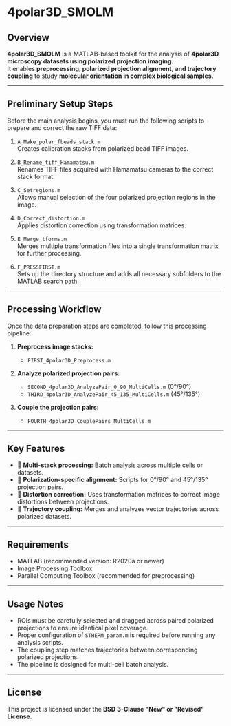 # 4polar3D_SMOLM

<!-- 
# 🚧 Repository Status: Active Updates in Progress 🚧

> This repository is currently under **active development and code cleaning.**  
> Some scripts and workflows may still be updated or reorganized.   -->


## Overview  
**4polar3D_SMOLM** is a MATLAB-based toolkit for the analysis of **4polar3D microscopy datasets using polarized projection imaging.**  
It enables **preprocessing, polarized projection alignment, and trajectory coupling** to study **molecular orientation in complex biological samples.**

---

## Preliminary Setup Steps  
Before the main analysis begins, you must run the following scripts to prepare and correct the raw TIFF data:

1. `A_Make_polar_fbeads_stack.m`  
   Creates calibration stacks from polarized bead TIFF images.

2. `B_Rename_tiff_Hamamatsu.m`  
   Renames TIFF files acquired with Hamamatsu cameras to the correct stack format.

3. `C_Setregions.m`  
   Allows manual selection of the four polarized projection regions in the image.

4. `D_Correct_distortion.m`  
   Applies distortion correction using transformation matrices.

5. `E_Merge_tforms.m`  
   Merges multiple transformation files into a single transformation matrix for further processing.

6. `F_PRESSFIRST.m`  
   Sets up the directory structure and adds all necessary subfolders to the MATLAB search path.

---

## Processing Workflow
Once the data preparation steps are completed, follow this processing pipeline:

1. **Preprocess image stacks:**  
   - `FIRST_4polar3D_Preprocess.m`
   
2. **Analyze polarized projection pairs:**  
   - `SECOND_4polar3D_AnalyzePair_0_90_MultiCells.m` (0°/90°)  
   - `THIRD_4polar3D_AnalyzePair_45_135_MultiCells.m` (45°/135°)  

3. **Couple the projection pairs:**  
   - `FOURTH_4polar3D_CouplePairs_MultiCells.m`

---

## Key Features
- 📂 **Multi-stack processing:** Batch analysis across multiple cells or datasets.  
- 🔧 **Polarization-specific alignment:** Scripts for 0°/90° and 45°/135° projection pairs.  
- 🔁 **Distortion correction:** Uses transformation matrices to correct image distortions between projections.  
- 🔗 **Trajectory coupling:** Merges and analyzes vector trajectories across polarized datasets.

---

## Requirements
- MATLAB (recommended version: R2020a or newer)  
- Image Processing Toolbox  
- Parallel Computing Toolbox (recommended for preprocessing)

---

## Usage Notes
- ROIs must be carefully selected and dragged across paired polarized projections to ensure identical pixel coverage.
- Proper configuration of `STHERM_param.m` is required before running any analysis scripts.
- The coupling step matches trajectories between corresponding polarized projections.
- The pipeline is designed for multi-cell batch analysis.

---

## License  
This project is licensed under the **BSD 3-Clause "New" or "Revised" License.**
